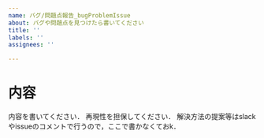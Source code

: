 ```yaml
---
name: バグ/問題点報告_bugProblemIssue
about: バグや問題点を見つけたら書いてください
title: ''
labels: ''
assignees: ''

---
```


# 内容
内容を書いてください．
再現性を担保してください．
解決方法の提案等はslackやissueのコメントで行うので，ここで書かなくておk．
